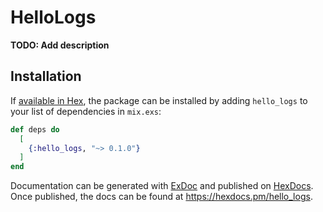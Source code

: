 # HelloLogs

**TODO: Add description**

## Installation

If [available in Hex](https://hex.pm/docs/publish), the package can be installed
by adding `hello_logs` to your list of dependencies in `mix.exs`:

```elixir
def deps do
  [
    {:hello_logs, "~> 0.1.0"}
  ]
end
```

Documentation can be generated with [ExDoc](https://github.com/elixir-lang/ex_doc)
and published on [HexDocs](https://hexdocs.pm). Once published, the docs can
be found at <https://hexdocs.pm/hello_logs>.

